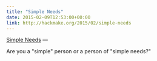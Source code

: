 ```yaml
---
title: "Simple Needs"
date: 2015-02-09T12:53:00+00:00
link: http://hackmake.org/2015/02/simple-needs
---
```

[Simple Needs](http://hackmake.org/2015/02/simple-needs) &mdash; 

Are you a "simple" person or a person of "simple needs?"
